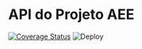 # API do Projeto AEE

[![Coverage Status](https://coveralls.io/repos/github/luizhsou1/aee/badge.svg?branch=main)](https://coveralls.io/github/luizhsou1/aee?branch=develop)
![Deploy](https://github.com/luizhsou1/aee/actions/workflows/api-cd/badge.svg)